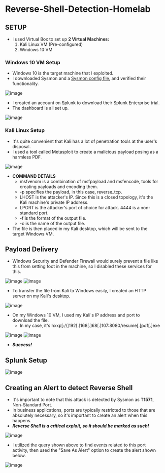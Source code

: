 # Reverse-Shell-Detection-Homelab

## SETUP
- I used Virtual Box to set up **2 Virtual Machines:**
  1. Kali Linux VM (Pre-configured)
  2. Windows 10 VM

### Windows 10 VM Setup
- Windows 10 is the target machine that I exploited.
- I downloaded Sysmon and a <a href=https://github.com/olafhartong/sysmon-modular>Sysmon config file</a>, and verified their functionality.

![image](https://github.com/user-attachments/assets/74ad5728-8c17-4e50-ac56-5972ca385542)

- I created an account on Splunk to download their Splunk Enterprise trial.
- The dashboard is all set up.

![image](https://github.com/user-attachments/assets/b932a1a4-7e45-45bc-b917-c0d4a785dfde)

### Kali Linux Setup
- It's quite convenient that Kali has a lot of penetration tools at the user's disposal.
- I used a tool called Metasploit to create a malicious payload posing as a harmless PDF.

![image](https://github.com/user-attachments/assets/bd2ff072-7223-45f1-b5e3-21c5b803739f)

- **COMMAND DETAILS**
  - msfvenom is a combination of msfpayload and msfencode, tools for creating payloads and encoding them.
  - -p specifies the payload, in this case, reverse_tcp.
  - LHOST is the attacker's IP. Since this is a closed topology, it's the Kali machine's private IP address.
  - LPORT is the attacker's port of choice for attack. 4444 is a non-standard port.
  - -f is the format of the output file.
  - -o is the name of the output file.
- The file is then placed in my Kali desktop, which will be sent to the target Windows VM.

## Payload Delivery
- Windows Security and Defender Firewall would surely prevent a file like this from setting foot in the machine, so I disabled these services for this.

![image](https://github.com/user-attachments/assets/46004aaf-6dca-426c-8f5d-51ed07399eac) ![image](https://github.com/user-attachments/assets/d049b279-6d76-473c-9f8d-865c55864939) 

- To transfer the file from Kali to Windows easily, I created an HTTP server on my Kali's desktop.

![image](https://github.com/user-attachments/assets/596d9e4a-d5b6-4b7e-98bb-0890473b3d0d)

- On my Windows 10 VM, I used my Kali's IP address and port to download the file.
  - In my case, it's hxxp[://]192[.]168[.]68[.]107:8080/resume[.]pdf[.]exe
  
![image](https://github.com/user-attachments/assets/9a944012-3f7a-4b97-8949-0720066a29d0) ![image](https://github.com/user-attachments/assets/ff3e2492-dc34-42c3-a9a6-f97b88b539f6)

- **_Success!_**

## Splunk Setup

![image](https://github.com/user-attachments/assets/b659d224-1c28-4209-9790-3c1c9f19f16e)

## Creating an Alert to detect Reverse Shell

- It's important to note that this attack is detected by Sysmon as **T1571**, Non-Standard Port.
- In business applications, ports are typically restricted to those that are absolutely necessary, so it's important to create an alert when this happens.
- _**Reverse Shell is a critical exploit, so it should be marked as such!**_

![image](https://github.com/user-attachments/assets/8ce875a8-8613-4783-b908-7a2f1f8e7821)

- I utilized the query shown above to find events related to this port activity, then used the "Save As Alert" option to create the alert shown below.

![image](https://github.com/user-attachments/assets/7a2b29cd-00c9-43da-8241-6ec429c8290d)
